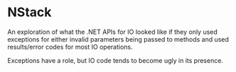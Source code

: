 # NStack

An exploration of what the .NET APIs for IO looked like if they only
used exceptions for either invalid parameters being passed to
methods and used results/error codes for most IO operations.

Exceptions have a role, but IO code tends to become ugly in its presence.